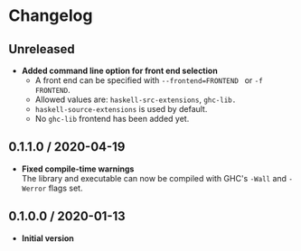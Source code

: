 # Changelog

## Unreleased

- **Added command line option for front end selection**
  - A front end can be specified with `--frontend=FRONTEND ` or `-f FRONTEND`.
  - Allowed values are: `haskell-src-extensions`, `ghc-lib.`
  - `haskell-source-extensions` is used by default.
  - No `ghc-lib` frontend has been added yet.

## 0.1.1.0 / 2020-04-19

 - **Fixed compile-time warnings**  
   The library and executable can now be compiled with GHC's `-Wall` and `-Werror` flags set.

## 0.1.0.0 / 2020-01-13

 - **Initial version**
